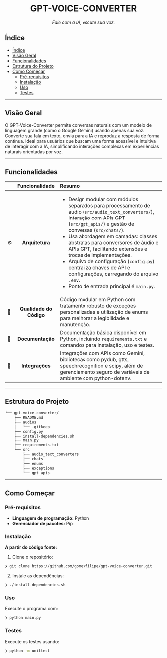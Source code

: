 <p align="center"><h1 align="center">GPT-VOICE-CONVERTER</h1></p>
<p align="center">
    <em>Fale com a IA, escute sua voz.</em>
</p>

## Índice

- [Índice](#índice)
- [Visão Geral](#visão-geral)
- [Funcionalidades](#funcionalidades)
- [Estrutura do Projeto](#estrutura-do-projeto)
- [Como Começar](#como-começar)
  - [Pré-requisitos](#pré-requisitos)
  - [Instalação](#instalação)
  - [Uso](#uso)
  - [Testes](#testes)
---

## Visão Geral

O GPT-Voice-Converter permite conversas naturais com um modelo de linguagem grande (como o Google Gemini) usando apenas sua voz. Converte sua fala em texto, envia para a IA e reproduz a resposta de forma contínua. Ideal para usuários que buscam uma forma acessível e intuitiva de interagir com a IA, simplificando interações complexas em experiências naturais orientadas por voz.

---

## Funcionalidades

|      | Funcionalidade   | Resumo |
| :--- | :---:            | :---   |
| ⚙️  | **Arquitetura**  | <ul><li>Design modular com módulos separados para processamento de áudio (`src/audio_text_converters/`), interação com APIs GPT (`src/gpt_apis/`) e gestão de conversas (`src/chats/`).</li><li>Usa abordagem em camadas: classes abstratas para conversores de áudio e APIs GPT, facilitando extensões e trocas de implementações.</li><li>Arquivo de configuração (`config.py`) centraliza chaves de API e configurações, carregando do arquivo `.env`.</li><li>Ponto de entrada principal é `main.py`.</li></ul> |
| 🔩 | **Qualidade do Código** | Código modular em Python com tratamento robusto de exceções personalizadas e utilização de enums para melhorar a legibilidade e manutenção. |
| 📄 | **Documentação** | Documentação básica disponível em Python, incluindo `requirements.txt` e comandos para instalação, uso e testes. |
| 🔌 | **Integrações** | Integrações com APIs como Gemini, bibliotecas como pydub, gtts, speechrecognition e scipy, além de gerenciamento seguro de variáveis de ambiente com python-dotenv. |

---

## Estrutura do Projeto

```sh
└── gpt-voice-converter/
    ├── README.md
    ├── audios
    │   └── .gitkeep
    ├── config.py
    ├── install-dependencies.sh
    ├── main.py
    ├── requirements.txt
    └── src
        ├── audio_text_converters
        ├── chats
        ├── enums
        ├── exceptions
        └── gpt_apis
```

---

## Como Começar

### Pré-requisitos
- **Linguagem de programação:** Python
- **Gerenciador de pacotes:** Pip

### Instalação

**A partir do código fonte:**

1. Clone o repositório:
```sh
❯ git clone https://github.com/gomesfilipe/gpt-voice-converter.git
```

2. Instale as dependências:
```sh
❯ ./install-dependencies.sh
```

### Uso

Execute o programa com:
```sh
❯ python main.py
```

### Testes
Execute os testes usando:
```sh
❯ python -m unittest
```
